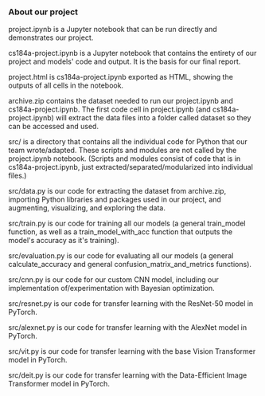 ### About our project

project.ipynb is a Jupyter notebook that can be run directly and demonstrates our project.

cs184a-project.ipynb is a Jupyter notebook that contains the entirety of our project and models' code and output. It is the basis for our final report.

project.html is cs184a-project.ipynb exported as HTML, showing the outputs of all cells in the notebook.

archive.zip contains the dataset needed to run our project.ipynb and cs184a-project.ipynb. The first code cell in project.ipynb (and cs184a-project.ipynb) will extract the data files into a folder called dataset so they can be accessed and used.

src/ is a directory that contains all the individual code for Python that our team wrote/adapted. These scripts and modules are not called by the project.ipynb notebook. (Scripts and modules consist of code that is in cs184a-project.ipynb, just extracted/separated/modularized into individual files.)

src/data.py is our code for extracting the dataset from archive.zip, importing Python libraries and packages used in our project, and augmenting, visualizing, and exploring the data.

src/train.py is our code for training all our models (a general train_model function, as well as a train_model_with_acc function that outputs the model's accuracy as it's training).

src/evaluation.py is our code for evaluating all our models (a general calculate_accuracy and general confusion_matrix_and_metrics functions).

src/cnn.py is our code for our custom CNN model, including our implementation of/experimentation with Bayesian optimization.

src/resnet.py is our code for transfer learning with the ResNet-50 model in PyTorch.

src/alexnet.py is our code for transfer learning with the AlexNet model in PyTorch.

src/vit.py is our code for transfer learning with the base Vision Transformer model in PyTorch.

src/deit.py is our code for transfer learning with the Data-Efficient Image Transformer model in PyTorch.
